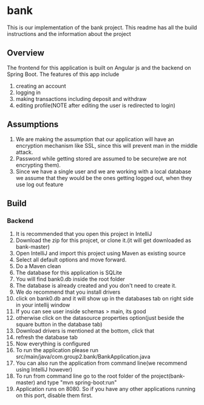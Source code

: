 # bank
This is our implementation of the bank project. This readme has all the build instructions and the information about the project

## Overview
The frontend for this application is built on Angular js and the backend on Spring Boot. 
The features of this app include
1) creating an account
2) logging in
3) making transactions including deposit and withdraw
4) editing profile(NOTE after editing the user is redirected to login)

## Assumptions
1. We are making the assumption that our application will have an encryption mechanism like SSL, since this will prevent man in the middle attack. 
2. Password while getting stored are assumed to be secure(we are not encrypting them).
3. Since we have a single user and we are working with a local database we assume that they would be the ones getting logged out, when they use log out feature


## Build
### Backend
1. It is recommended that you open this project in IntelliJ
2. Download the zip for this projcet, or clone it.(it will get downloaded as bank-master)
3. Open IntelliJ and import this project using Maven as existing source
4. Select all default options and move forward.
5. Do a Maven clean
6. The database for this application is SQLite
7. You will find bank0.db inside the root folder
8. The database is already created and you don't need to create it.
9. We do recommend that you install drivers
10. click on bank0.db and it will show up in the databases tab on right side in your intellij window
11. If you can see user inside schemas > main, its good
12. otherwise click on the datasource properties option(just beside the square button in the database tab)
13. Download drivers is mentioned at the bottom, click that
14. refresh the database tab
15. Now everything is configured
16. To run the application please run src/main/java/com.group2.bank/BankApplication.java
17. You can also run the application from command line(we recommend using IntelliJ however)
18. To run from command line go to the root folder of the project(bank-master) and type "mvn spring-boot:run"
19. Application runs on 8080. So if you have any other applications running on this port, disable them first.


